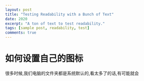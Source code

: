 ```yaml
---
layout: post
title: "Testing Readability with a Bunch of Text"
date: 2020
excerpt: "A ton of text to test readability."
tags: [sample post, readability, test]
comments: true
---
```

# 如何设置自己的图标
很多时候,我们电脑的文件夹都是系统默认的,看太多了的话,有可能就会
